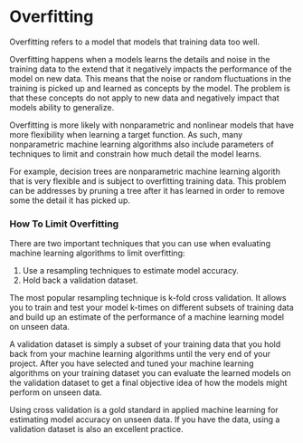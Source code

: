 # Overfitting

Overfitting refers to a model that models that training data too well.

Overfitting happens when a models learns the details and noise in the training data to the extend that it negatively impacts the performance of the model on new data. This means that the noise or random fluctuations in the training is picked up and learned as concepts by the model. The problem is that these concepts do not apply to new data and negatively impact that models ability to generalize.


Overfitting is more likely with nonparametric and nonlinear models that have more flexibility when learning a target function. As such, many nonparametric machine learning algorithms also include parameters of techniques to limit and constrain how much detail the model learns.

For example, decision trees are nonparametric machine learning algorith that is very flexible and is subject to overfitting training data. This problem can be addresses by pruning a tree after it has learned in order to remove some the detail it has picked up.


### How To Limit Overfitting

There are two important techniques that you can  use when evaluating machine learning algorithms to limit overfitting:

1. Use a resampling techniques to estimate model accuracy.
2. Hold back a validation dataset.

The most popular resampling technique is k-fold cross validation. It allows you to train and test your model k-times on different subsets of training data and build up an estimate of the performance of a machine learning model on unseen data.

A validation dataset is simply a subset of your training data that you hold back from your machine learning algorithms until the very end of your project. After you have selected and tuned your machine learning algorithms on your training dataset you can evaluate the learned models on the validation dataset to get a final objective idea of how the models might perform on unseen data.

Using cross validation is a gold standard in applied machine learning for estimating model accuracy on unseen data. If you have the data, using a validation dataset is also an excellent practice.